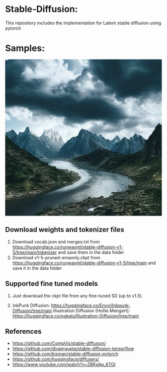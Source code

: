 # Stable-Diffusion:
This repository includes the implementation for Latent stable diffusion using pytorch

# Samples:
![Scene](images/scene.jpg)

## Download weights and tokenizer files
1. Download vocab.json and merges.txt from https://huggingface.co/runwayml/stable-diffusion-v1-5/tree/main/tokenizer and save them in the data folder
2. Download v1-5-pruned-emaonly.ckpt from https://huggingface.co/runwayml/stable-diffusion-v1-5/tree/main and save it in the data folder 

## Supported fine tuned models
1. Just download the ckpt file from any fine-tuned SD (up to v1.5).

2. InkPunk Diffusion: https://huggingface.co/Envvi/Inkpunk-Diffusion/tree/main
Illustration Diffusion (Hollie Mengert): https://huggingface.co/ogkalu/Illustration-Diffusion/tree/main

## References
- https://github.com/CompVis/stable-diffusion/
- https://github.com/divamgupta/stable-diffusion-tensorflow
- https://github.com/kjsman/stable-diffusion-pytorch
- https://github.com/huggingface/diffusers/
- https://www.youtube.com/watch?v=ZBKpAp_6TGI

